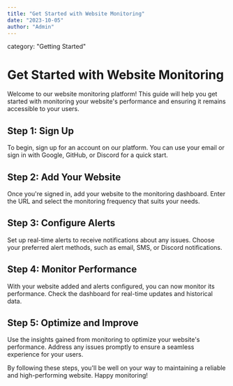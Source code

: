 ```yaml
---
title: "Get Started with Website Monitoring"
date: "2023-10-05"
author: "Admin"
---
```


category: "Getting Started"

# Get Started with Website Monitoring

Welcome to our website monitoring platform! This guide will help you get started with monitoring your website's performance and ensuring it remains accessible to your users.

## Step 1: Sign Up

To begin, sign up for an account on our platform. You can use your email or sign in with Google, GitHub, or Discord for a quick start.

## Step 2: Add Your Website

Once you're signed in, add your website to the monitoring dashboard. Enter the URL and select the monitoring frequency that suits your needs.

## Step 3: Configure Alerts

Set up real-time alerts to receive notifications about any issues. Choose your preferred alert methods, such as email, SMS, or Discord notifications.

## Step 4: Monitor Performance

With your website added and alerts configured, you can now monitor its performance. Check the dashboard for real-time updates and historical data.

## Step 5: Optimize and Improve

Use the insights gained from monitoring to optimize your website's performance. Address any issues promptly to ensure a seamless experience for your users.

By following these steps, you'll be well on your way to maintaining a reliable and high-performing website. Happy monitoring! 